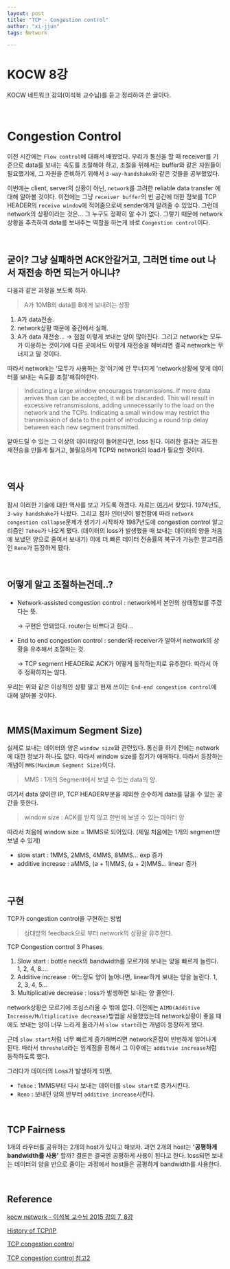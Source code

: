 ```yaml
---
layout: post
title: "TCP - Congestion control"
author: "xi-jjun"
tags: Network

---
```


# KOCW 8강

KOCW 네트워크 강의(이석복 교수님)를 듣고 정리하여 쓴 글이다.

<br>

# Congestion Control

이전 시간에는 `Flow control`에 대해서 배웠었다. 우리가 통신을 할 때 receiver를 기준으로 data를 보내는 속도를 조절해야 하고, 조절을 위해서는 buffer와 같은 자원들이 필요했기에, 그 자원을 준비하기 위해서 `3-way-handshake`와 같은 것들을 공부했었다.

이번에는 client, server의 상황이 아닌, `network`를 고려한 reliable data transfer 에 대해 알아볼 것이다. 이전에는 그냥 `receiver buffer`의 빈 공간에 대한 정보를 TCP HEADER의 `receive window`에 적어줌으로써 sender에게 알려줄 수 있었다. 그런데 network의 상황이라는 것은... 그 누구도 정확히 알 수가 없다. 그렇기 때문에 network상황을 추측하여 data를 보내주는 역할을 하는게 바로 `Congestion control`이다.

<br>

## 굳이? 그냥 실패하면 ACK안갈거고, 그러면 time out 나서 재전송 하면 되는거 아니냐?

다음과 같은 과정을 보도록 하자.

> A가 10MB의 data를 B에게 보내려는 상황

1. A가 data전송.
2. network상황 때문에 중간에서 실패.
3. A가 data 재전송... → 점점 이렇게 보내는 양이 많아진다. 그리고 network는 모두가 이용하는 것이기에 다른 곳에서도 이렇게 재전송을 해버리면 결국 network는 무너지고 말 것이다.

따라서 network는 '모두가 사용하는 것'이기에 안 무너지게 'network상황에 맞게 데이터를 보내는 속도를 조절'해줘야한다. 

>Indicating a large window encourages transmissions.  If more data arrives than can be accepted, it will be discarded.  This will result in excessive retransmissions, adding unnecessarily to the load on the network and the TCPs.  Indicating a small window may restrict the transmission of data to the point of introducing a round trip delay between each new segment transmitted.

받아드릴 수 있는 그 이상의 데이터양이 들어온다면, loss 된다. 이러한 결과는 과도한 재전송을 만들게 될거고, 불필요하게 TCP와 network의 load가 필요할 것이다.

<br>

## 역사

잠시 이러한 기술에 대한 역사를 보고 가도록 하겠다. 자료는 [여기](https://www.scs.stanford.edu/10au-cs144/notes/l4.pdf)서 찾았다. 1974년도, `3-way handshake`가 나왔다. 그리고 점차 인터넷이 발전함에 따라 `network congestion collapse`문제가 생기기 시작하자 1987년도에 congestion control 알고리즘인 `Tehoe`가 나오게 됐다. (데이터의 loss가 발생했을 때 보내는 데이터의 양을 처음에 보냈던 양으로 줄여서 보내기) 이에 더 빠른 데이터 전송률의 복구가 가능한 알고리즘인 `Reno`가 등장하게 됐다.

<br>

## 어떻게 알고 조절하는건데..?

- Network-assisted congestion control : network에서 본인의 상태정보를 주겠다는 뜻.

  → 구현은 안돼있다. router는 바쁘다고 한다...

- End to end congestion control : sender와 receiver가 알아서 network의 상황을 유추해서 조절하는 것.

  → TCP segment HEADER로 ACK가 어떻게 동작하는지로 유추한다. 따라서 아주 정확하지는 않다. 

우리는 위와 같은 이상적인 상황 말고 현재 쓰이는 `End-end congestion control`에 대해 알아볼 것이다.

<br>

## MMS(Maximum Segment Size)

실제로 보내는 데이터의 양은 `window size`와 관련있다. 통신을 하기 전에는 network에 대한 정보가 하나도 없다. 따라서 window size를 잡기가 애매하다. 따라서 등장하는 개념이 `MMS(Maximum Segment Size)`이다.

> MMS : 1개의 Segment에서 보낼 수 있는 data의 양. 

여기서 data 양이란 IP, TCP HEADER부분을 제외한 순수하게 data를 담을 수 있는 공간을 뜻한다.

> window size : ACK를 받지 않고 한번에 보낼 수 있는 데이터 양

따라서 처음에 window size = 1MMS로 되어있다. (제일 처음에는 1개의 segment만 보낼 수 있게)

- slow start : 1MMS, 2MMS, 4MMS, 8MMS... exp 증가
- additive increase : aMMS, (a + 1)MMS, (a + 2)MMS... linear 증가



<br>

## 구현

TCP가 congestion control을 구현하는 방법

> 상대방의 feedback으로 부터 network의 상황을 유추한다.

TCP Congestion control 3 Phases

1. Slow start : bottle neck의 bandwidth를 모르기에 보내는 양을 빠르게 늘린다. 1, 2, 4, 8....
2. Additive increase : 어느정도 양이 늘어나면, linear하게 보내는 양을 늘린다. 1, 2, 3, 4, 5...
3. Multiplicative decrease : loss가 발생하면 보내는 양 줄인다.

network상황은 모르기에 조심스러울 수 밖에 없다. 이전에는 `AIMD(Additive Increase/Multiplicative decrease)`방법을 사용했었는데 network상황이 좋을 때에도 보내는 양이 너무 느리게 올라가서 `slow start`라는 개념이 등장하게 됐다.

근데 `slow start`처럼 너무 빠르게 증가해버리면 network혼잡이 빈번하게 일어나게 된다. 따라서 `threshold`라는 임계점을 정해서 그 이후에는 `additvie increase`처럼 동작하도록 했다.

그러다가 데이터의 Loss가 발생하게 되면, 

- `Tehoe` : 1MMS부터 다시 보내는 데이터를 `slow start`로 증가시킨다.
- `Reno` : 보내던 양의 반부터 `additive increase`시킨다.

<br>

## TCP Fairness

1개의 라우터를 공유하는 2개의 host가 있다고 해보자. 과연 2개의 host는 **'공평하게 bandwidth를 사용'** 할까? 결론은 결국엔 공평하게 사용이 된다고 한다. loss되면 보내는 데이터의 양을 반으로 줄이는 과정에서 host들은 공평하게 bandwidth를 사용한다.

<br>

## Reference

[kocw network - 이석복 교수님 2015 강의 7, 8강](http://www.kocw.net/home/cview.do?cid=6166c077e545b736)

[History of TCP/IP](https://www.scs.stanford.edu/10au-cs144/notes/l4.pdf)

[TCP congestion control](https://datatracker.ietf.org/doc/html/rfc793#section-3.7)

[TCP congestion control 참고2](https://github.com/im-d-team/Dev-Docs/blob/master/Network/congestion%20control.md)



